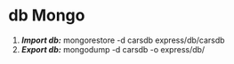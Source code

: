 # db Mongo
1. ***Import db:*** mongorestore -d carsdb express/db/carsdb
2. ***Export db:*** mongodump -d carsdb -o express/db/